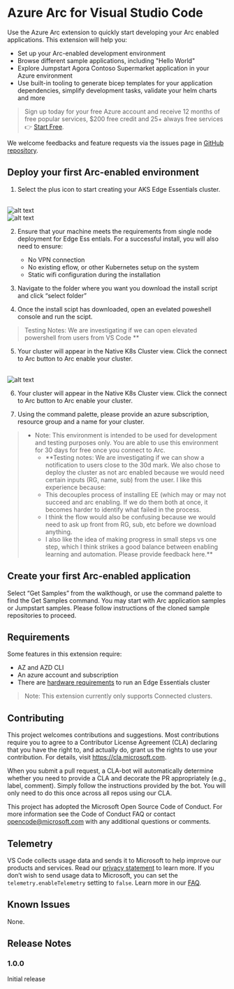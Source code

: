 # Azure Arc for Visual Studio Code 

Use the Azure Arc extension to quickly start developing your Arc enabled applications. This extension will help you: 

- Set up your Arc-enabled development environment
- Browse different sample applications, including "Hello World"
- Explore Jumpstart Agora Contoso Supermarket application in your Azure environment
- Use built-in tooling to generate bicep templates for your application dependencies, simplify development tasks, validate your helm charts and more 

> Sign up today for your free Azure account and receive 12 months of free popular services, $200 free credit and 25+ always free services 👉 [Start Free](https://azure.microsoft.com/free/open-source).

We welcome feedbacks and feature requests via the issues page in [GitHub repository](https://github.com/Azure/azurearc-dev).

## Deploy your first Arc-enabled environment
1. Select the plus icon to start creating your AKS Edge Essentials cluster.
<br/>
<img src="https://petwsa.blob.core.windows.net/vscext/provisionAksEE.png" alt="alt text">
<br/>
<img src="https://petwsa.blob.core.windows.net/vscext/provisionAksEeNotification.png" alt="alt text">

2. Ensure that your machine meets the requirements from single node deployment for Edge Ess entials. For a successful install, you will also need to ensure:
    - No VPN connection 
    - No existing eflow, or other Kubernetes setup on the system 
    - Static wifi configuration during the installation

3. Navigate to the folder where you want you download the install script and click “select folder” 

4. Once the install scipt has downloaded, open an evelated poweshell console and run the scipt.

> Testing Notes: We are investigating if we can open elevated powershell from users from VS Code ** 

5. Your cluster will appear in the Native K8s Cluster view. Click the connect to Arc button to Arc enable your cluster.
<br/>
<img src="https://petwsa.blob.core.windows.net/vscext/connectToArcIcon.png" alt="alt text">

6. Your cluster will appear in the Native K8s Cluster view. Click the connect to Arc button to Arc enable your cluster. 

7. Using the command palette, please provide an azure subscription, resource group and a name for your cluster.

> - Note: This environment is intended to be used for development and testing purposes only. You are able to use this environment for 30 days for free once you connect to Arc.  
>   - **Testing notes: We are investigating if we can show a notification to users close to the 30d mark.
 We also chose to deploy the cluster as not arc enabled because we would need certain inputs (RG, name, sub) from the user. I like this experience because:
>   - This decouples process of installing EE (which may or may not succeed and arc enabling. If we do them both at once, it becomes harder to identify what failed in the process. 
>   - I think the flow would also be confusing because we would need to ask up front from RG, sub, etc before we download anything. 
>   - I also like the idea of making progress in small steps vs one step, which I think strikes a good balance between enabling learning and automation. 
Please provide feedback here.** 


## Create your first Arc-enabled application
Select “Get Samples” from the walkthough, or use the command palette to find the Get Samples command. You may start with Arc application samples or Jumpstart samples. Please follow instructions of the cloned sample repositories to proceed.

## Requirements

Some features in this extension require:
- AZ and AZD CLI
- An azure account and subscription
- There are [hardware requirements](https://learn.microsoft.com/en-us/azure/aks/hybrid/aks-edge-system-requirements) to run an Edge Essentials cluster

> Note: This extension currently only supports Connected clusters.

## Contributing

This project welcomes contributions and suggestions. Most contributions require you to agree to a Contributor License Agreement (CLA) declaring that you have the right to, and actually do, grant us the rights to use your contribution. For details, visit https://cla.microsoft.com.

When you submit a pull request, a CLA-bot will automatically determine whether you need to provide a CLA and decorate the PR appropriately (e.g., label, comment). Simply follow the instructions provided by the bot. You will only need to do this once across all repos using our CLA.

This project has adopted the Microsoft Open Source Code of Conduct. For more information see the Code of Conduct FAQ or contact opencode@microsoft.com with any additional questions or comments.

## Telemetry
VS Code collects usage data and sends it to Microsoft to help improve our products and services. Read our [privacy statement](https://privacy.microsoft.com/en-us/privacystatement) to learn more. If you don’t wish to send usage data to Microsoft, you can set the `telemetry.enableTelemetry` setting to `false`. Learn more in our [FAQ](https://code.visualstudio.com/docs/supporting/faq#_how-to-disable-telemetry-reporting).

## Known Issues

None.

## Release Notes

### 1.0.0

Initial release

